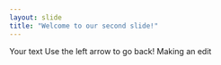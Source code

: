 ```yaml
---
layout: slide
title: "Welcome to our second slide!"
---
```

Your text
Use the left arrow to go back!
Making an edit

